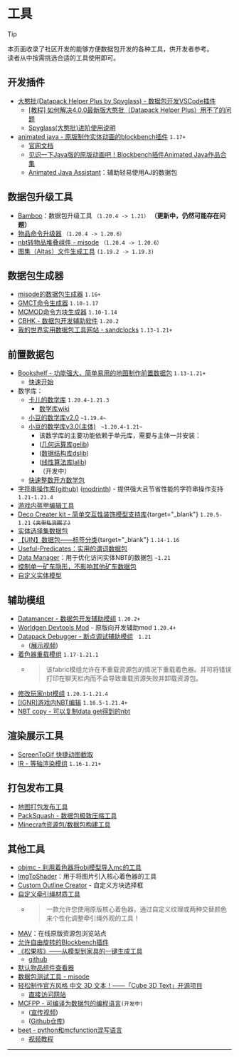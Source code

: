 <script setup>
import { useData } from 'vitepress'
import ColorLine from '/.vitepress/vue/ColorLine.vue'
const { isDark } = useData()
</script>

# 工具
<ColorLine :height="4"/>

> [!TIP]
> 本页面收录了社区开发的能够方便数据包开发的各种工具，供开发者参考。  
> 读者从中按需挑选合适的工具使用即可。

## **开发插件**
- [大憨批(Datapack Helper Plus by Spyglass) - 数据包开发VSCode插件]( https://marketplace.visualstudio.com/items?itemName=SPGoding.datapack-language-server)
  - [[教程] 如何解决4.0.0最新版大憨批（Datapack Helper Plus）用不了的问题](https://www.bilibili.com/video/BV1XJhKeGEm7/)
  - [Spyglass(大憨批)进阶使用说明](/feature/archive/202505/3/content_)
- [animated java - 原版制作实体动画的blockbench插件](https://animated-java.dev/) `1.17+`
  - [官网文档](https://animated-java.dev/docs/introduction/what-is-animated-java)
  - [见识一下Java版的原版动画吧！Blockbench插件Animated Java作品合集](https://www.bilibili.com/video/BV12D4y1F7VM)
  - [Animated Java Assistant](https://www.planetminecraft.com/data-pack/ml-animated-java-model-assistant-minecraft-1-20-4/)：辅助轻易使用AJ的数据包

## **数据包升级工具**
  - [Bamboo](https://github.com/wifi-left/Datapack-Upgrader)：数据包升级工具 `（1.20.4 -> 1.21）` **（更新中，仍然可能存在问题）**
  - [物品命令升级器](https://docs.papermc.io/misc/tools/item-command-converter) `（1.20.4 -> 1.20.6）`
  - [nbt转物品堆叠组件 - misode](https://misode.github.io/nbt2components) `（1.20.4 -> 1.20.6）`
  - [图集（Altas）文件生成工具](https://github.com/Dominexis/Atlas-Logger) `(1.19.2 -> 1.19.3)`

## **数据包生成器**
  - [misode的数据包生成器](https://misode.github.io/) `1.16+`
  - [GMCT命令生成器](https://mc.metamo.cn/gmct/)  `1.10-1.17`
  - [MCMOD命令方块生成器](https://www.mcmod.cn/tools/cbcreator/) `1.10-1.14`
  - [CBHK - 数据包开发辅助软件](https://gitee.com/honghuangtaichu/minecraft-correlation/releases/latest) `1.20.2`
  - [我的世界实用数据包工具网站 - sandclocks](http://www.sandclocks.cn/) `1.13-1.21+`

## **前置数据包**
  - [Bookshelf - 功能强大，简单易用的地图制作前置数据包](https://github.com/Gunivers/Bookshelf/) `1.13-1.21+`
    - [快速开始](https://bookshelf.docs.gunivers.net/en/latest/quickstart.html)
  - 数学库：
    - [卡儿的数学库](https://github.com/kaer-3058/large_number) `1.20.4-1.21.3`
      - [数学库wiki](https://github.com/kaer-3058/large_number/wiki/%E5%8D%A1%E5%84%BF%E7%9A%84%E6%95%B0%E5%AD%A6%E5%BA%93-Wiki%E2%80%90%E4%B8%AD%E6%96%87)
    - [小豆的数学库v2.0](https://github.com/xiaodou8593/math2.0) `~1.19.4~`
    - [小豆的数学库v3.0(主体)](https://github.com/xiaodou8593/math3.0)&nbsp;&nbsp; `~1.20.4-1.21~`
      - 该数学库的主要功能依赖于单元库，需要与主体一并安装：
      - ([几何运算库gelib](https://github.com/xiaodou8593/math3.0_gelib))&nbsp;&nbsp;
      - ([数据结构库dslib](https://github.com/xiaodou8593/math3.0_dslib))&nbsp;&nbsp;
      - ([线性算法库lalib](https://github.com/xiaodou8593/math3.0_lalib))&nbsp;&nbsp;
      - （开发中）
    - [快速整数开方数学包](https://github.com/Triton365/fast_integer_sqrt)
  - [字符串操作库(github)](https://github.com/CMDred/StringLib/) ([modrinth](https://modrinth.com/datapack/stringlib)) - 提供强大且节省性能的字符串操作支持 `1.21-1.21.4`
  - [游戏内盔甲编辑工具](https://www.planetminecraft.com/data-pack/armor-editor/)
  - [Deco Creater kit - 简单交互性装饰模型支持库](https://www.mcmod.cn/class/14646.html){target="_blank"} `1.20.5-1.21` ~~`(夹带私货踢了)`~~
  - [实体选择集数据包](https://github.com/xiaodou8593/queryset)
  - [【UIN】数据包——标签分类](/datapack-index/save/775667.html){target="_blank"} `1.14-1.16`
  - [Useful-Predicates：实用的谓词数据包](https://github.com/HereAfterDestruction/Useful-Predicates)
  - [Data Manager](https://github.com/XanBelOr/Minecraft-Data-Manager)：用于优化访问实体NBT的数据包 `~1.21`
  - [控制单一矿车隐形，不影响其他矿车数据包](https://github.com/ElGeroIngles/invisible-minecarts-mc)
  - [自定义实体模型](https://github.com/DartCat25/CEM-S)

## **辅助模组**
  - [Datamancer - 数据包开发辅助模组](https://modrinth.com/mod/datamancer) `1.20.2+`
  - [Worldgen Devtools Mod](https://github.com/jacobsjo/worldgen-devtools/releases) - 原版向开发辅助mod `1.20.4+`
  - [Datapack Debugger - 断点调试辅助模组](https://github.com/Alumopper/Datapack-Debugger)&nbsp;&nbsp; `1.21`
    - ([展示视频](https://www.bilibili.com/video/BV13m42137k9/))
  - [着色器重载模组](https://www.curseforge.com/minecraft/mc-mods/shader-reload) `1.17-1.21.1`
    - > 该fabric模组允许在不重载资源包的情况下重载着色器。并可将错误打印在聊天栏内而不会导致重载资源失败并卸载资源包。
  - [修改玩家nbt模组](https://github.com/eclipseisoffline/modifyplayerdata) `1.20.1-1.21.4`
  - [[IGNR]游戏内NBT编辑](https://www.mcmod.cn/class/10401.html) `1.16.5-1.21.4+`
  - [NBT copy - 可以复制data get得到的nbt](https://www.mcmod.cn/class/16505.html)

## 渲染展示工具
- [ScreenToGif 快捷动图截取](https://github.com/NickeManarin/ScreenToGif)
- [IR - 等轴渲染模组](https://www.mcmod.cn/class/4504.html) `1.16-1.21+`

## 打包发布工具
- [地图打包发布工具](https://github.com/aksiome/mcwpack)
- [PackSquash - 数据包极致压缩工具](https://packsquash.aylas.org/)
- [Minecraft资源包/数据包构建工具](/feature/archive/202507/6/content.md)

## 其他工具
- [objmc - 利用着色器将obj模型导入mc的工具](https://github.com/Godlander/objmc)
- [ImgToShader](https://non0reo.github.io/ImgToShader/)：用于将图片引入核心着色器的工具
- [Custom Outline Creator](https://enchanted.games/app/custom-outlines/) - 自定义方块选择框
- [自定义牵引绳材质工具](https://custom-leash.enchanted.games/)
  - > 一款允许您使用原版核心着色器，通过自定义纹理或两种交替颜色来个性化调整牵引绳外观的工具！
- [MAV](https://mav.jeqo.net)：在线原版资源包浏览站点
- [允许自由旋转的Blockbench插件](https://github.com/Godlander/blockbench-plugins/blob/main/free_rotation/free_rotation.js)
- [《松果核》——从模型到家具的一键生成工具](https://www.bilibili.com/opus/1044581242377338887)
  - [github](https://github.com/Acappellia/pinecone/)
- [默认物品组件查看器](https://t0rnato.github.io/mc-components/)
- [数据包测试工具 - misode](https://github.com/misode/packtest)
- [轻松制作官方风格 中文 3D 文本！——「Cube 3D Text」开源项目](https://www.bilibili.com/opus/1015240830406885392)
  - [直接访问网站](https://3dtext.easecation.net/)
- [MCFPP - 可编译为数据包的编程语言](https://www.mcfpp.top/)`(开发中)`&nbsp;&nbsp;&nbsp;
  - ([宣传视频](https://www.bilibili.com/video/BV1Kz421m76G))&nbsp;&nbsp;&nbsp;
  - ([Github仓库](https://github.com/MinecraftFunctionPlusPlus/MCFPP))
- [beet - python和mcfunction混写语言](https://github.com/mcbeet)
  - [视频教程](https://youtu.be/IOS-OnqE4GY?feature=shared)
---


<ClientOnly>
  <GiscusComment
    repo="CR-019/datapack-index"
    repoId="R_kgDONRhuqw"
    category="闲聊 Chats"
    categoryId="DIC_kwDONRhuq84CkchW"
    mapping="number"
    term="10"
    :strict="false"
    :reactionsEnabled="true"
    emitMetadata="0"
    inputPosition="top"
    :theme="isDark ? 'dark' : 'light'"
    lang="zh-CN"
    loading="lazy"
    class="giscus-wrapper"
  />
</ClientOnly>

<style>
.giscus-wrapper {
  margin: 3rem auto;
  max-width: 800px;
  padding-top: 2rem;
  border-top: 1px solid var(--vp-c-divider);
}
</style>